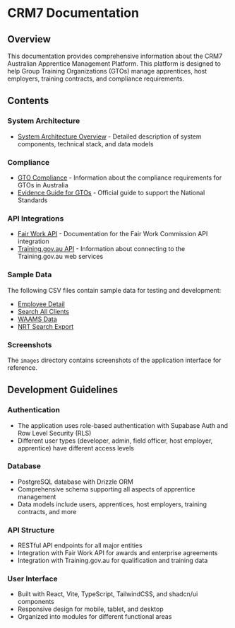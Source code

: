 # CRM7 Documentation

## Overview
This documentation provides comprehensive information about the CRM7 Australian Apprentice Management Platform. This platform is designed to help Group Training Organizations (GTOs) manage apprentices, host employers, training contracts, and compliance requirements.

## Contents

### System Architecture
- [System Architecture Overview](system-architecture.md) - Detailed description of system components, technical stack, and data models

### Compliance
- [GTO Compliance](gto-compliance.md) - Information about the compliance requirements for GTOs in Australia
- [Evidence Guide for GTOs](Evidence%20Guide%20for%20GTOs%20to%20Support%20the%20National%20Standards.pdf) - Official guide to support the National Standards

### API Integrations
- [Fair Work API](fair-work-api.md) - Documentation for the Fair Work Commission API integration
- [Training.gov.au API](tga-api.md) - Information about connecting to the Training.gov.au web services

### Sample Data
The following CSV files contain sample data for testing and development:

- [Employee Detail](csv_data/EmployeeDetail%20-%20EmployeeDetail.csv)
- [Search All Clients](csv_data/Search%20All%20Clients%20-%20Search%20All%20Clients.csv)
- [WAAMS Data](csv_data/WAAMS%20Data%20-%20WAAMS.csv)
- [NRT Search Export](csv_data/NRTSearchExport_2025-05-03_12-07-14.csv)

### Screenshots
The `images` directory contains screenshots of the application interface for reference.

## Development Guidelines

### Authentication
- The application uses role-based authentication with Supabase Auth and Row Level Security (RLS)
- Different user types (developer, admin, field officer, host employer, apprentice) have different access levels

### Database
- PostgreSQL database with Drizzle ORM
- Comprehensive schema supporting all aspects of apprentice management
- Data models include users, apprentices, host employers, training contracts, and more

### API Structure
- RESTful API endpoints for all major entities
- Integration with Fair Work API for awards and enterprise agreements
- Integration with Training.gov.au for qualification and training data

### User Interface
- Built with React, Vite, TypeScript, TailwindCSS, and shadcn/ui components
- Responsive design for mobile, tablet, and desktop
- Organized into modules for different functional areas

